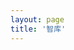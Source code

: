 ```yaml
---
layout: page
title: '智库'
---
```


<script setup>
import HomeLayout from '../.vitepress/theme/components/HomeLayout.vue';
</script>

<HomeLayout></HomeLayout>
